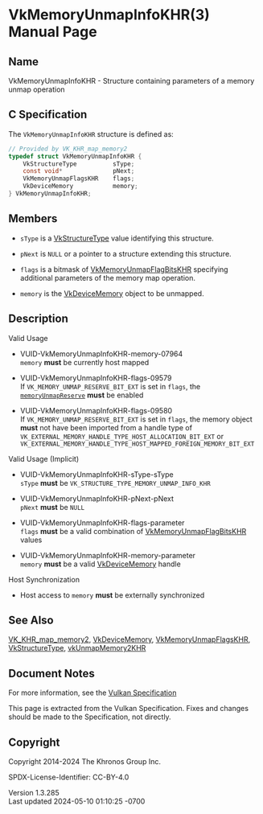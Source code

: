 # VkMemoryUnmapInfoKHR(3) Manual Page

## Name

VkMemoryUnmapInfoKHR - Structure containing parameters of a memory unmap
operation



## <a href="#_c_specification" class="anchor"></a>C Specification

The `VkMemoryUnmapInfoKHR` structure is defined as:

``` c
// Provided by VK_KHR_map_memory2
typedef struct VkMemoryUnmapInfoKHR {
    VkStructureType          sType;
    const void*              pNext;
    VkMemoryUnmapFlagsKHR    flags;
    VkDeviceMemory           memory;
} VkMemoryUnmapInfoKHR;
```

## <a href="#_members" class="anchor"></a>Members

- `sType` is a [VkStructureType](https://registry.khronos.org/vulkan/specs/1.3-extensions/man/html/VkStructureType.html) value identifying
  this structure.

- `pNext` is `NULL` or a pointer to a structure extending this
  structure.

- `flags` is a bitmask of
  [VkMemoryUnmapFlagBitsKHR](https://registry.khronos.org/vulkan/specs/1.3-extensions/man/html/VkMemoryUnmapFlagBitsKHR.html) specifying
  additional parameters of the memory map operation.

- `memory` is the [VkDeviceMemory](https://registry.khronos.org/vulkan/specs/1.3-extensions/man/html/VkDeviceMemory.html) object to be
  unmapped.

## <a href="#_description" class="anchor"></a>Description

Valid Usage

- <a href="#VUID-VkMemoryUnmapInfoKHR-memory-07964"
  id="VUID-VkMemoryUnmapInfoKHR-memory-07964"></a>
  VUID-VkMemoryUnmapInfoKHR-memory-07964  
  `memory` **must** be currently host mapped

- <a href="#VUID-VkMemoryUnmapInfoKHR-flags-09579"
  id="VUID-VkMemoryUnmapInfoKHR-flags-09579"></a>
  VUID-VkMemoryUnmapInfoKHR-flags-09579  
  If `VK_MEMORY_UNMAP_RESERVE_BIT_EXT` is set in `flags`, the <a
  href="https://registry.khronos.org/vulkan/specs/1.3-extensions/html/vkspec.html#features-memoryUnmapReserve"
  target="_blank" rel="noopener"><code>memoryUnmapReserve</code></a>
  **must** be enabled

- <a href="#VUID-VkMemoryUnmapInfoKHR-flags-09580"
  id="VUID-VkMemoryUnmapInfoKHR-flags-09580"></a>
  VUID-VkMemoryUnmapInfoKHR-flags-09580  
  If `VK_MEMORY_UNMAP_RESERVE_BIT_EXT` is set in `flags`, the memory
  object **must** not have been imported from a handle type of
  `VK_EXTERNAL_MEMORY_HANDLE_TYPE_HOST_ALLOCATION_BIT_EXT` or
  `VK_EXTERNAL_MEMORY_HANDLE_TYPE_HOST_MAPPED_FOREIGN_MEMORY_BIT_EXT`

Valid Usage (Implicit)

- <a href="#VUID-VkMemoryUnmapInfoKHR-sType-sType"
  id="VUID-VkMemoryUnmapInfoKHR-sType-sType"></a>
  VUID-VkMemoryUnmapInfoKHR-sType-sType  
  `sType` **must** be `VK_STRUCTURE_TYPE_MEMORY_UNMAP_INFO_KHR`

- <a href="#VUID-VkMemoryUnmapInfoKHR-pNext-pNext"
  id="VUID-VkMemoryUnmapInfoKHR-pNext-pNext"></a>
  VUID-VkMemoryUnmapInfoKHR-pNext-pNext  
  `pNext` **must** be `NULL`

- <a href="#VUID-VkMemoryUnmapInfoKHR-flags-parameter"
  id="VUID-VkMemoryUnmapInfoKHR-flags-parameter"></a>
  VUID-VkMemoryUnmapInfoKHR-flags-parameter  
  `flags` **must** be a valid combination of
  [VkMemoryUnmapFlagBitsKHR](https://registry.khronos.org/vulkan/specs/1.3-extensions/man/html/VkMemoryUnmapFlagBitsKHR.html) values

- <a href="#VUID-VkMemoryUnmapInfoKHR-memory-parameter"
  id="VUID-VkMemoryUnmapInfoKHR-memory-parameter"></a>
  VUID-VkMemoryUnmapInfoKHR-memory-parameter  
  `memory` **must** be a valid [VkDeviceMemory](https://registry.khronos.org/vulkan/specs/1.3-extensions/man/html/VkDeviceMemory.html)
  handle

Host Synchronization

- Host access to `memory` **must** be externally synchronized

## <a href="#_see_also" class="anchor"></a>See Also

[VK_KHR_map_memory2](https://registry.khronos.org/vulkan/specs/1.3-extensions/man/html/VK_KHR_map_memory2.html),
[VkDeviceMemory](https://registry.khronos.org/vulkan/specs/1.3-extensions/man/html/VkDeviceMemory.html),
[VkMemoryUnmapFlagsKHR](https://registry.khronos.org/vulkan/specs/1.3-extensions/man/html/VkMemoryUnmapFlagsKHR.html),
[VkStructureType](https://registry.khronos.org/vulkan/specs/1.3-extensions/man/html/VkStructureType.html),
[vkUnmapMemory2KHR](https://registry.khronos.org/vulkan/specs/1.3-extensions/man/html/vkUnmapMemory2KHR.html)

## <a href="#_document_notes" class="anchor"></a>Document Notes

For more information, see the <a
href="https://registry.khronos.org/vulkan/specs/1.3-extensions/html/vkspec.html#VkMemoryUnmapInfoKHR"
target="_blank" rel="noopener">Vulkan Specification</a>

This page is extracted from the Vulkan Specification. Fixes and changes
should be made to the Specification, not directly.

## <a href="#_copyright" class="anchor"></a>Copyright

Copyright 2014-2024 The Khronos Group Inc.

SPDX-License-Identifier: CC-BY-4.0

Version 1.3.285  
Last updated 2024-05-10 01:10:25 -0700
